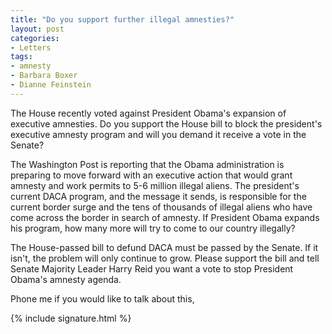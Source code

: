 ```yaml
---
title: "Do you support further illegal amnesties?"
layout: post
categories:
- Letters
tags:
- amnesty
- Barbara Boxer
- Dianne Feinstein
---
```


The House recently voted against President Obama's expansion of executive amnesties. Do you support the House bill to block the president's executive amnesty program and will you demand it receive a vote in the Senate?

The Washington Post is reporting that the Obama administration is preparing to move forward with an executive action that would grant amnesty and work permits to 5-6 million illegal aliens. The president's current DACA program, and the message it sends, is responsible for the current border surge and the tens of thousands of illegal aliens who have come across the border in search of amnesty. If President Obama expands his program, how many more will try to come to our country illegally?

The House-passed bill to defund DACA must be passed by the Senate. If it isn't, the problem will only continue to grow. Please support the bill and tell Senate Majority Leader Harry Reid you want a vote to stop President Obama's amnesty agenda.

Phone me if you would like to talk about this,

{% include signature.html %}
